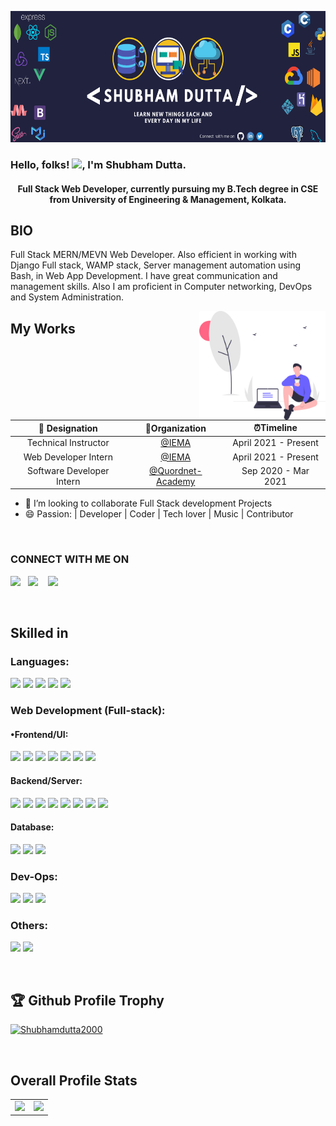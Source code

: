 <img src="./images/header.png" height="210" width="100%"></a>

<h3>Hello, folks! <img src="https://raw.githubusercontent.com/MartinHeinz/MartinHeinz/master/wave.gif" width="30px">, I'm Shubham Dutta. </h3>

<h4 align="center"> Full Stack Web Developer, currently pursuing my B.Tech degree in CSE from University of Engineering & Management, Kolkata. </h4>

## BIO

Full Stack MERN/MEVN Web Developer. Also efficient in working with Django Full stack, WAMP stack, Server management automation using Bash, in Web App Development. I have great communication and management skills. Also I am proficient in Computer networking, DevOps and System Administration.
<br />

<img width="40%" align="right" src="./images/work2.svg" />

## My Works

|      💼 Designation       |                             🏢Organization                              |      ⏰Timeline      |
| :-----------------------: | :---------------------------------------------------------------------: | :------------------: |
|   Technical Instructor    |                      [@IEMA](https://iemlabs.com)                       | April 2021 - Present |
|   Web Developer Intern    |                      [@IEMA](https://iemlabs.com)                       | April 2021 - Present |
| Software Developer Intern | [@Quordnet-Academy](https://www.linkedin.com/company/quordnet-academy/) | Sep 2020 - Mar 2021  |

- 👯 I’m looking to collaborate Full Stack development Projects
- 😄 Passion: | Developer | Coder | Tech lover | Music | Contributor

<br />

### CONNECT WITH ME ON

<p align="left">
    <a href="https://www.linkedin.com/in/shubham-dutta-b342691a6/"><img height="30" src="https://dwglogo.com/wp-content/uploads/2020/06/Linkedin_symbol_transparent.png"></a>&nbsp;&nbsp;
    <a href="https://twitter.com/Shubham_dutta15"><img height="30" src="https://seeklogo.com/images/T/twitter-2012-positive-logo-916EDF1309-seeklogo.com.png"></a>
    &nbsp;&nbsp;
    <a href="https://github.com/Shubhamdutta2000"><img height="30" src="https://image.flaticon.com/icons/png/512/25/25231.png"></a>
    &nbsp;&nbsp;
</p>

<br />

<!-- Linkdin profile -->

<!-- <div
  class='LI-profile-badge'
  data-version='v1'
  data-size='medium'
  data-locale='en_US'
  data-type='horizontal'
  data-theme='dark'
  data-vanity='shubham--dutta'
>
  <a
    class='LI-simple-link'
    href='https://in.linkedin.com/in/shubham--dutta?trk=profile-badge'
  >
    Shubham Dutta
  </a>
</div>

    <script
      type='text/javascript'
      src='https://platform.linkedin.com/badges/js/profile.js'
      async
      defer
    ></script>
 -->

## Skilled in

### Languages:

<code><img src="https://cdn.iconscout.com/icon/free/png-512/c-programming-569564.png" height="30"></code>
<code><img src="https://miro.medium.com/max/1200/1*Wd5q3FM1ne7y8y1Xojh-8g.png" height="30"></code>
<code><img src="https://blog.canadianwebhosting.com/wp-content/uploads/2018/04/javascript-logo.png" height="30"></code>
<code><img src="https://seeklogo.com/images/P/python-logo-A32636CAA3-seeklogo.com.png" height="30"></code>
<code><img src="https://www.perceptionsystem.com/wp-content/uploads/2020/12/php-plain.svg" height="30" /></code>

### Web Development (Full-stack):

#### •Frontend/UI:

<code><img src="https://d2eip9sf3oo6c2.cloudfront.net/tags/images/000/000/184/landscape/html5.png" height="30"></code>
<code><img src="https://technologyoutfitter.com/wp-content/uploads/2020/07/css-118-569410.png" height="30"></code>
<code><img src="https://img.icons8.com/color/452/bootstrap.png" height="30"></code>
<code><img src="https://i.dlpng.com/static/png/7044131_preview.png" height="30"></code>
<code><img src="https://upload.wikimedia.org/wikipedia/commons/thumb/a/a7/React-icon.svg/1200px-React-icon.svg.png" height="30"></code>
<code><img src="https://brandslogos.com/wp-content/uploads/images/redux-logo-vector.svg" height="30"></code>
<code><img src="https://upload.wikimedia.org/wikipedia/commons/thumb/a/a1/AJAX_logo_by_gengns.svg/1200px-AJAX_logo_by_gengns.svg.png" height="30"></code>

#### Backend/Server:

<code><img src="https://www.excelsiortechnologies.com/img/about/node-js.png" height="30"></code>
<code><img src="https://encrypted-tbn0.gstatic.com/images?q=tbn:ANd9GcR0syl-pMTbiJQw4yW4R0Ll8A3a-K8jAw2M_Q&usqp=CAU" height="30"></code>
<code><img src="https://encrypted-tbn0.gstatic.com/images?q=tbn:ANd9GcT8ZPGP8pUjV05Vjq1JYNSgAN22HhW_AOfnYA&usqp=CAU" height="30"></code>
<code><img src="https://miro.medium.com/fit/c/1838/551/1*XkmnsJ6Joa6EDFVGUw0tfA.png" height="30"></code>
<code><img src="https://www.teamdesk.net/blog/wp-content/uploads/2017/05/oauth2-640x410.jpg" height="30"></code>
<code><img src="https://miro.medium.com/max/400/1*YI1tt4kGzvea-v4dAhZ90w.png" height="30"></code>
<code><img src="https://upload.wikimedia.org/wikipedia/commons/thumb/7/75/Django_logo.svg/1920px-Django_logo.svg.png" height="30"></code>
<code><img src="https://snmpcenter.com/wp-content/uploads/2016/10/RESTful-API-logo-for-light-bg.png" height="30"></code>

#### Database:

<code><img src="https://download.logo.wine/logo/MySQL/MySQL-Logo.wine.png" height="40"></code>
<code><img src="https://zdnet3.cbsistatic.com/hub/i/r/2018/02/16/8abdb3e1-47bc-446e-9871-c4e11a46f680/resize/370xauto/8a68280fd20eebfa7789cdaa6fb5eff1/mongo-db-logo.png" height="30"></code>
<code><img src="https://encrypted-tbn0.gstatic.com/images?q=tbn:ANd9GcQFZthR0qpPkNxWOUBBAH5FfYkPDcyt-_wp6w&usqp=CAU" height="30"></code>

### Dev-Ops:

<code><img src="https://upload.wikimedia.org/wikipedia/commons/thumb/e/e0/Git-logo.svg/1280px-Git-logo.svg.png" height="30"></code>
<code><img src="https://github.githubassets.com/images/modules/logos_page/GitHub-Mark.png" height="30"></code>
<code><img src="https://www.gstatic.com/devrel-devsite/prod/v2210075187f059b839246c2c03840474501c3c6024a99fb78f6293c1b4c0f664/firebase/images/touchicon-180.png" height="30"></code>

### Others:

<code><img src="https://www.chaijs.com/img/chai-logo.png" height="30"></code>
<code><img src="https://cldup.com/xFVFxOioAU.svg" height="30"></code>

<br />

## 🏆 Github Profile Trophy </h2>

<p align="left"> <a href="https://github.com/ryo-ma/github-profile-trophy"><img src="https://github-profile-trophy.vercel.app/?username=Shubhamdutta2000&theme=dracula" alt="Shubhamdutta2000" /></a> </p>

<br />

## Overall Profile Stats

<table>
  <tr >
      <td align="right" valign="top">
        <img src="https://github-readme-stats.vercel.app/api/?username=Shubhamdutta2000&count_private=true&theme=merko&show_icons=true&hide=prs" style="vertical-align: top;" />
    </td>
    <td valign="top">
      <img src="https://github-readme-stats.vercel.app/api/top-langs/?username=Shubhamdutta2000&layout=compact&theme=merko" />
    </td>

  </tr>
</table>
